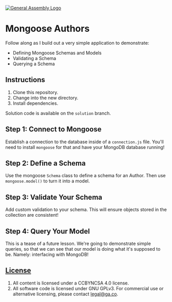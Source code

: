 [![General Assembly Logo](https://camo.githubusercontent.com/1a91b05b8f4d44b5bbfb83abac2b0996d8e26c92/687474703a2f2f692e696d6775722e636f6d2f6b6538555354712e706e67)](https://generalassemb.ly/education/web-development-immersive)

# Mongoose Authors

Follow along as I build out a very simple application to demonstrate:

- Defining Mongoose Schemas and Models
- Validating a Schema
- Querying a Schema

## Instructions

1.  Clone this repository.
1.  Change into the new directory.
1.  Install dependencies.

Solution code is available on the `solution` branch.

## Step 1: Connect to Mongoose

Establish a connection to the database inside of a `connection.js` file. You'll
need to install `mongoose` for that and have your MongoDB database running!

## Step 2: Define a Schema

Use the mongoose `Schema` class to define a schema for an Author. Then use
`mongoose.model()` to turn it into a model.

## Step 3: Validate Your Schema

Add custom validation to your schema. This will ensure objects stored in the
collection are consistent!

## Step 4: Query Your Model

This is a tease of a future lesson. We're going to demonstrate simple queries,
so that we can see that our model is doing what it's supposed to be. Namely:
interfacing with MongoDB!

## [License](LICENSE)

1.  All content is licensed under a CC­BY­NC­SA 4.0 license.
1.  All software code is licensed under GNU GPLv3. For commercial use or
    alternative licensing, please contact legal@ga.co.
